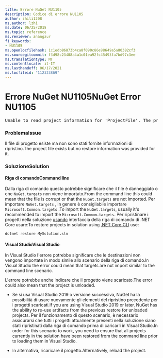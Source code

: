 ```yaml
---
title: Errore NuGet NU1105
description: Codice di errore NU1105
author: zhili1208
ms.author: lzhi
ms.date: 06/25/2018
ms.topic: reference
ms.reviewer: anangaur
f1_keywords:
- NU1105
ms.openlocfilehash: 1c1edb86873b4ca8f090c86e98649a5a80382cf3
ms.sourcegitcommit: f3d98c23408a4a1c01ea92fc45493fa7bd97c3ee
ms.translationtype: MT
ms.contentlocale: it-IT
ms.lasthandoff: 06/17/2021
ms.locfileid: "112323869"
---
```

# <a name="nuget-error-nu1105"></a><span data-ttu-id="54ccf-103">Errore NuGet NU1105</span><span class="sxs-lookup"><span data-stu-id="54ccf-103">NuGet Error NU1105</span></span>

<pre>Unable to read project information for 'ProjectFile'. The project file may be invalid or missing targets required for restore.</pre>

### <a name="issue"></a><span data-ttu-id="54ccf-104">Problema</span><span class="sxs-lookup"><span data-stu-id="54ccf-104">Issue</span></span>
<span data-ttu-id="54ccf-105">Il file di progetto esiste ma non sono stati fornite informazioni di ripristino.</span><span class="sxs-lookup"><span data-stu-id="54ccf-105">The project file exists but no restore information was provided for it.</span></span>

### <a name="solution"></a><span data-ttu-id="54ccf-106">Soluzione</span><span class="sxs-lookup"><span data-stu-id="54ccf-106">Solution</span></span>

#### <a name="command-line"></a><span data-ttu-id="54ccf-107">Riga di comando</span><span class="sxs-lookup"><span data-stu-id="54ccf-107">Command line</span></span>

<span data-ttu-id="54ccf-108">Dalla riga di comando questo potrebbe significare che il file è danneggiato o che `NuGet.targets` non viene importato.</span><span class="sxs-lookup"><span data-stu-id="54ccf-108">From the command line this could mean that the file is corrupt or that the `NuGet.targets` are not imported.</span></span>
<span data-ttu-id="54ccf-109">Per importare `NuGet.targets` , in genere è consigliabile importare `Microsoft.Common.targets` .</span><span class="sxs-lookup"><span data-stu-id="54ccf-109">To import the `NuGet.targets`, usually it's recommended to import the `Microsoft.Common.targets`.</span></span>
<span data-ttu-id="54ccf-110">Per ripristinare i progetti nella soluzione [usando](../../consume-packages/install-use-packages-dotnet-cli.md) interfaccia della riga di comando di .NET Core usare:</span><span class="sxs-lookup"><span data-stu-id="54ccf-110">To restore projects in solution using [.NET Core CLI](../../consume-packages/install-use-packages-dotnet-cli.md) use:</span></span>
```dotnetcli
dotnet restore MySolution.sln
```
#### <a name="visual-studio"></a><span data-ttu-id="54ccf-111">Visual Studio</span><span class="sxs-lookup"><span data-stu-id="54ccf-111">Visual Studio</span></span>

<span data-ttu-id="54ccf-112">In Visual Studio l'errore potrebbe significare che le destinazioni non vengono importate in modo simile allo scenario della riga di comando.</span><span class="sxs-lookup"><span data-stu-id="54ccf-112">In Visual Studio the error could mean that targets are not import similar to the command line scenario.</span></span>

<span data-ttu-id="54ccf-113">L'errore potrebbe anche indicare che il progetto viene scaricato.</span><span class="sxs-lookup"><span data-stu-id="54ccf-113">The error could also mean that the project is unloaded.</span></span>

* <span data-ttu-id="54ccf-114">Se si usa Visual Studio 2019 o versione successiva, NuGet ha la possibilità di usare nuovamente gli elementi del ripristino precedente per i progetti scaricati.</span><span class="sxs-lookup"><span data-stu-id="54ccf-114">If you are using Visual Studio 2019 or later, NuGet has the ability to re-use artifacts from the previous restore for unloaded projects.</span></span> <span data-ttu-id="54ccf-115">Per il funzionamento di questo scenario, è necessario assicurarsi che tutti i progetti attualmente presenti nella soluzione siano stati ripristinati dalla riga di comando prima di caricarli in Visual Studio.</span><span class="sxs-lookup"><span data-stu-id="54ccf-115">In order for this scenario to work, you need to ensure that all projects currently in the solution have been restored from the command line prior to loading them in Visual Studio.</span></span>

* <span data-ttu-id="54ccf-116">In alternativa, ricaricare il progetto.</span><span class="sxs-lookup"><span data-stu-id="54ccf-116">Alternatively, reload the project.</span></span>

